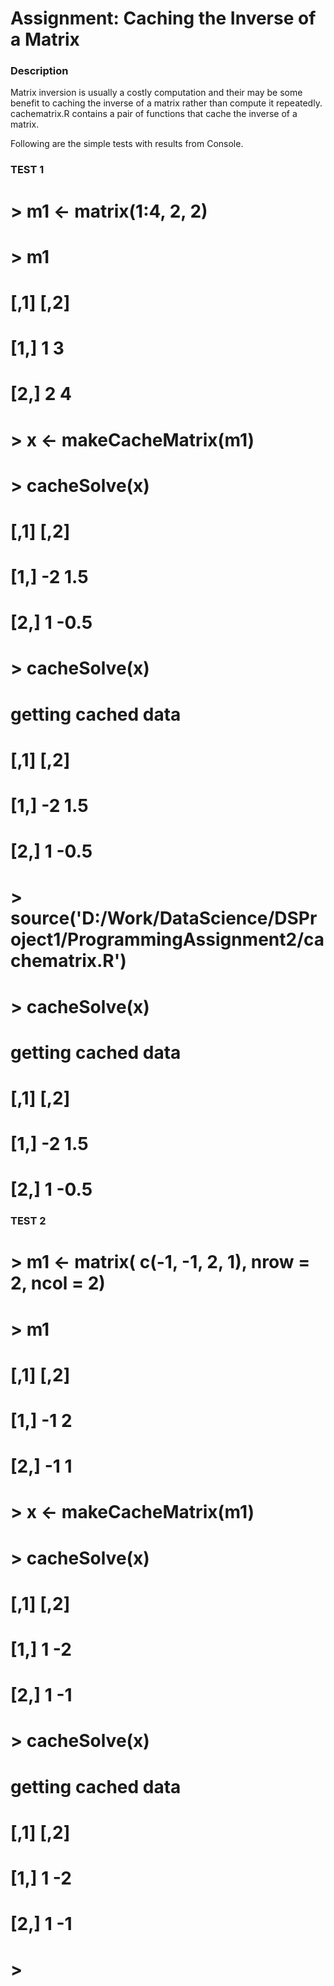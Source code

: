 Assignment: Caching the Inverse of a Matrix
========================================================
### Description
Matrix inversion is usually a costly computation and their may be some benefit 
to caching the inverse of a matrix rather than compute it repeatedly.
cachematrix.R contains a pair of functions that cache the inverse of a matrix.

Following are the simple tests with results from Console.

### TEST 1
####

# > m1 <- matrix(1:4, 2, 2)
# > m1
#       [,1] [,2]
# [1,]    1    3
# [2,]    2    4
# > x <- makeCacheMatrix(m1)
# > cacheSolve(x)
#       [,1] [,2]
# [1,]   -2  1.5
# [2,]    1 -0.5
# > cacheSolve(x)
# getting cached data
#       [,1] [,2]
# [1,]   -2  1.5
# [2,]    1 -0.5
# > source('D:/Work/DataScience/DSProject1/ProgrammingAssignment2/cachematrix.R')
# > cacheSolve(x)
# getting cached data
#       [,1] [,2]
# [1,]   -2  1.5
# [2,]    1 -0.5

### TEST 2
####
# > m1 <- matrix( c(-1, -1, 2, 1), nrow = 2, ncol = 2)
# > m1
#       [,1] [,2]
# [1,]   -1    2
# [2,]   -1    1
# > x <- makeCacheMatrix(m1)
# > cacheSolve(x)
#       [,1] [,2]
# [1,]    1   -2
# [2,]    1   -1
# > cacheSolve(x)
# getting cached data
#       [,1] [,2]
# [1,]    1   -2
# [2,]    1   -1
# > 